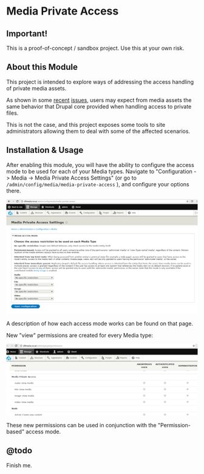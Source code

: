 
# Media Private Access

## Important!

This is a proof-of-concept / sandbox project. Use this at your own risk.

## About this Module

This project is intended to explore ways of addressing the access handling of
private media assets.

As shown in some [recent](https://drupal.org/node/2904842)
 [issues](https://drupal.org/node/2937642), users may expect from media assets
 the same behavior that Drupal core provided when handling access to private
 files.

This is not the case, and this project exposes some tools to site
 administrators allowing them to deal with some of the affected scenarios.

## Installation & Usage

After enabling this module, you will have the ability to configure the access
mode to be used for each of your Media types. Navigate to "Configuration ->
Media -> Media Private Access Settings" (or go to
`/admin/config/media/media-private-access` ), and configure your options there.

![Config form](doc/images/config_form.png)

A description of how each access mode works can be found on that page.

New "view" permissions are created for every Media type:

![New permissions](doc/images/new_permissions.png)

These new permissions can be used in conjunction with the "Permission-based"
access mode.

## @todo 

Finish me.
